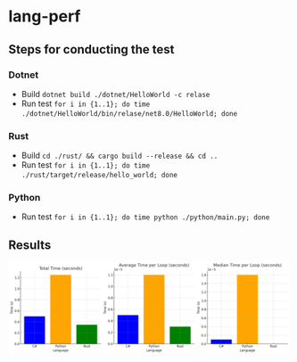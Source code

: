 # lang-perf

## Steps for conducting the test

### Dotnet

- Build
    `dotnet build ./dotnet/HelloWorld -c relase `
- Run test 
    `for i in {1..1}; do time ./dotnet/HelloWorld/bin/relase/net8.0/HelloWorld; done `

### Rust
- Build
    `cd ./rust/ && cargo build --release && cd ..`
- Run test 
    `for i in {1..1}; do time ./rust/target/release/hello_world; done `

### Python
- Run test 
    `for i in {1..1}; do time python ./python/main.py; done `


## Results
![results](images/image.png)
